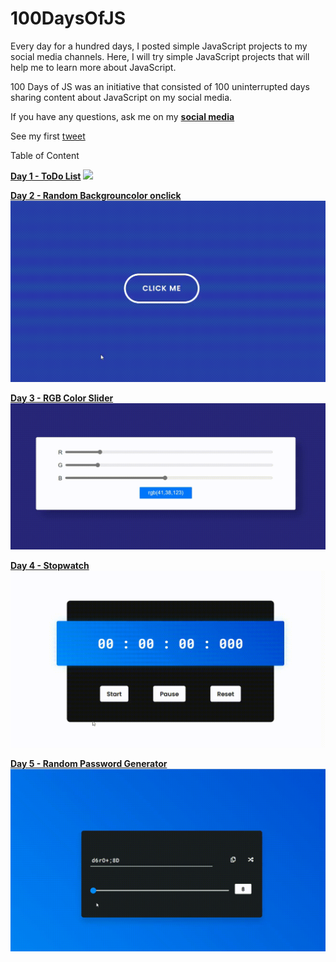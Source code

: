 # 100DaysOfJS
Every day for a hundred days, I posted simple JavaScript projects to my social media channels. Here, I will try simple JavaScript projects that will help me to learn more about JavaScript. 

100 Days of JS was an initiative that consisted of 100 uninterrupted days sharing content about JavaScript on my social media.

If you have any questions, ask me on my **[social media](https://www.linkedin.com/in/vidushika-dasanayaka/)**

See my first  [tweet](https://twitter.com/vidushika_d/status/1632489880537137159?s=20)

Table of Content

**[Day 1 - ToDo List](https://github.com/Vidushika0316/100DaysOfJS/tree/main/Day001-ToDo%20List)**
![](https://github.com/Vidushika0316/100DaysOfJS/blob/main/Day001-ToDo%20List/todo%20list.gif)

**[Day 2 - Random Backgrouncolor onclick](https://github.com/Vidushika0316/100DaysOfJS/tree/main/Day002-Random%20Backgroundcolor%20onclick)**
![](https://github.com/Vidushika0316/100DaysOfJS/blob/main/Day002-Random%20Backgroundcolor%20onclick/Random%20backgroundcolor%20onclick.gif)

**[Day 3 - RGB Color Slider](https://github.com/Vidushika0316/100DaysOfJS/tree/main/Day003-RGB%20Color%20Slider)**
![](https://github.com/Vidushika0316/100DaysOfJS/blob/main/Day003-RGB%20Color%20Slider/RGB%20Color%20Slider.gif)

**[Day 4 - Stopwatch](https://github.com/Vidushika0316/100DaysOfJS/tree/main/Day004-Stopwatch)**
![](https://github.com/Vidushika0316/100DaysOfJS/blob/main/Day004-Stopwatch/stopwatch.gif)

**[Day 5 - Random Password Generator](https://github.com/Vidushika0316/100DaysOfJS/tree/main/Day005-Random%20Password%20Generator)**
![](https://github.com/Vidushika0316/100DaysOfJS/blob/main/Day005-Random%20Password%20Generator/Random%20Password%20Generator.gif)



